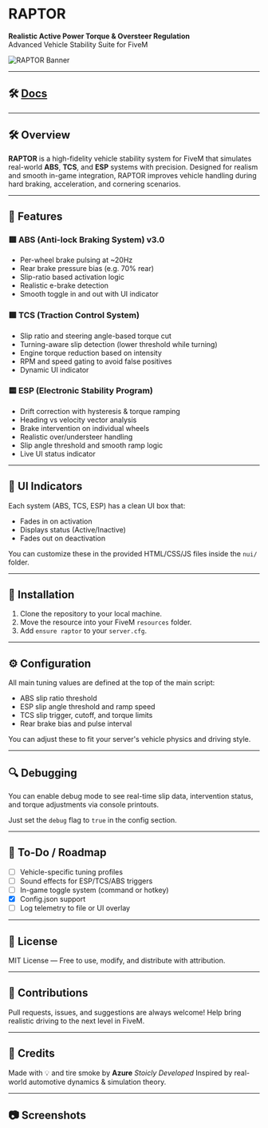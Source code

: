 # RAPTOR  
**Realistic Active Power Torque & Oversteer Regulation**  
Advanced Vehicle Stability Suite for FiveM

![RAPTOR Banner](https://imgimp.xyz/images/Stoic-2025-04-23_03-14-31-68085b176f0fa.png)

---

## 🛠️ [Docs](https://azurewebsites.xyz/docs/raptor.html)


---

## 🛠️ Overview

**RAPTOR** is a high-fidelity vehicle stability system for FiveM that simulates real-world **ABS**, **TCS**, and **ESP** systems with precision. Designed for realism and smooth in-game integration, RAPTOR improves vehicle handling during hard braking, acceleration, and cornering scenarios.

---

## 🚀 Features

### 🟥 ABS (Anti-lock Braking System) v3.0
- Per-wheel brake pulsing at ~20Hz
- Rear brake pressure bias (e.g. 70% rear)
- Slip-ratio based activation logic
- Realistic e-brake detection
- Smooth toggle in and out with UI indicator

### 🟩 TCS (Traction Control System)
- Slip ratio and steering angle-based torque cut
- Turning-aware slip detection (lower threshold while turning)
- Engine torque reduction based on intensity
- RPM and speed gating to avoid false positives
- Dynamic UI indicator

### 🟨 ESP (Electronic Stability Program)
- Drift correction with hysteresis & torque ramping
- Heading vs velocity vector analysis
- Brake intervention on individual wheels
- Realistic over/understeer handling
- Slip angle threshold and smooth ramp logic
- Live UI status indicator

---

## 📸 UI Indicators

Each system (ABS, TCS, ESP) has a clean UI box that:
- Fades in on activation
- Displays status (Active/Inactive)
- Fades out on deactivation

You can customize these in the provided HTML/CSS/JS files inside the `nui/` folder.

---

## 📁 Installation

1. Clone the repository to your local machine.
2. Move the resource into your FiveM `resources` folder.
3. Add `ensure raptor` to your `server.cfg`.


---

## ⚙️ Configuration

All main tuning values are defined at the top of the main script:

- ABS slip ratio threshold
- ESP slip angle threshold and ramp speed
- TCS slip trigger, cutoff, and torque limits
- Rear brake bias and pulse interval

You can adjust these to fit your server's vehicle physics and driving style.

---

## 🔍 Debugging

You can enable debug mode to see real-time slip data, intervention status, and torque adjustments via console printouts.

Just set the `debug` flag to `true` in the config section.

---

## 📌 To-Do / Roadmap

- [ ] Vehicle-specific tuning profiles
- [ ] Sound effects for ESP/TCS/ABS triggers
- [ ] In-game toggle system (command or hotkey)
- [X] Config.json support
- [ ] Log telemetry to file or UI overlay

---

## 📜 License

MIT License — Free to use, modify, and distribute with attribution.

---

## 🤝 Contributions

Pull requests, issues, and suggestions are always welcome! Help bring realistic driving to the next level in FiveM.

---

## 💬 Credits

Made with 💡 and tire smoke by **Azure** *Stoicly Developed*
Inspired by real-world automotive dynamics & simulation theory.

---

## 📷 Screenshots

